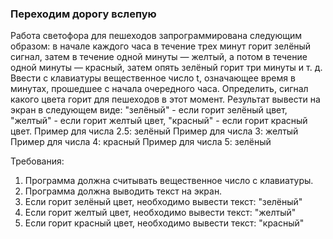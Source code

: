 
### Переходим дорогу вслепую

Работа светофора для пешеходов запрограммирована следующим образом: в начале каждого часа в течение трех минут горит зелёный сигнал,
затем в течение одной минуты — желтый, а потом в течение одной минуты — красный, затем опять зелёный горит три минуты и т. д.
Ввести с клавиатуры вещественное число t, означающее время в минутах, прошедшее с начала очередного часа.
Определить, сигнал какого цвета горит для пешеходов в этот момент.
Результат вывести на экран в следующем виде:
"зелёный" - если горит зелёный цвет, "желтый" - если горит желтый цвет, "красный" - если горит красный цвет.
Пример для числа 2.5:
зелёный
Пример для числа 3:
желтый
Пример для числа 4:
красный
Пример для числа 5:
зелёный


Требования:
1.	Программа должна считывать вещественное число c клавиатуры.
2.	Программа должна выводить текст на экран.
3.	Если горит зелёный цвет, необходимо вывести текст: "зелёный"
4.	Если горит желтый цвет, необходимо вывести текст: "желтый"
5.	Если горит красный цвет, необходимо вывести текст: "красный"



